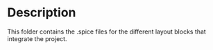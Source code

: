 # Description
This folder contains the .spice files for the different layout blocks that integrate the project.
